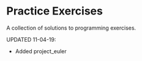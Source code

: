 # Practice Exercises
A collection of solutions to programming exercises.

UPDATED 11-04-19:
  - Added project_euler

